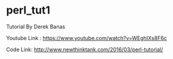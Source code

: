 # perl_tut1

Tutorial By Derek Banas

Youtube Link : https://www.youtube.com/watch?v=WEghIXs8F6c

Code Link: http://www.newthinktank.com/2016/03/perl-tutorial/

